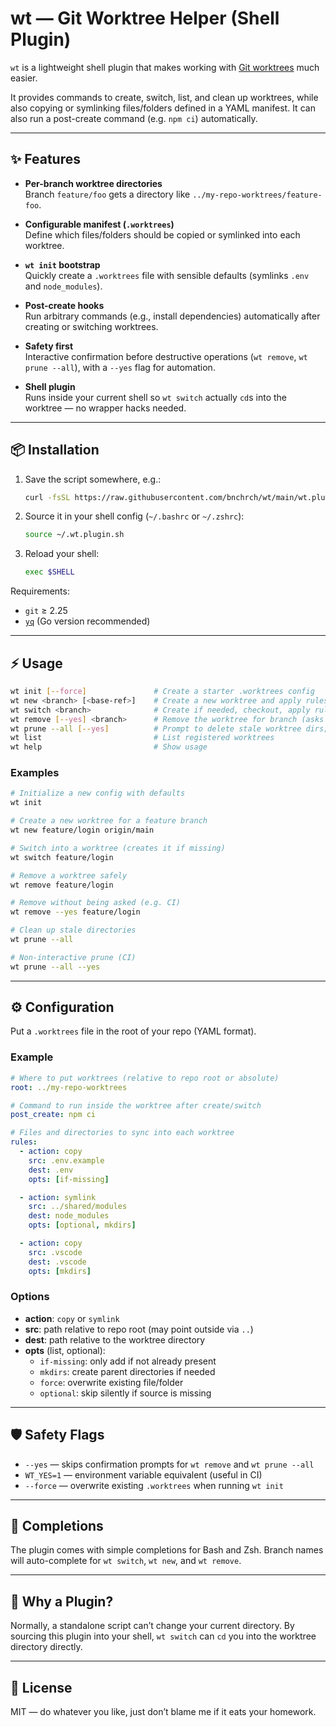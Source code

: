 # wt — Git Worktree Helper (Shell Plugin)

`wt` is a lightweight shell plugin that makes working with [Git worktrees](https://git-scm.com/docs/git-worktree) much easier.

It provides commands to create, switch, list, and clean up worktrees, while also copying or symlinking files/folders defined in a YAML manifest. It can also run a post-create command (e.g. `npm ci`) automatically.

---

## ✨ Features

- **Per-branch worktree directories**  
  Branch `feature/foo` gets a directory like `../my-repo-worktrees/feature-foo`.

- **Configurable manifest (`.worktrees`)**  
  Define which files/folders should be copied or symlinked into each worktree.

- **`wt init` bootstrap**  
  Quickly create a `.worktrees` file with sensible defaults (symlinks `.env` and `node_modules`).

- **Post-create hooks**  
  Run arbitrary commands (e.g., install dependencies) automatically after creating or switching worktrees.

- **Safety first**  
  Interactive confirmation before destructive operations (`wt remove`, `wt prune --all`), with a `--yes` flag for automation.

- **Shell plugin**  
  Runs inside your current shell so `wt switch` actually `cd`s into the worktree — no wrapper hacks needed.

---

## 📦 Installation

1. Save the script somewhere, e.g.:

   ```bash
   curl -fsSL https://raw.githubusercontent.com/bnchrch/wt/main/wt.plugin.sh -o ~/.wt.plugin.sh
   ```

2. Source it in your shell config (`~/.bashrc` or `~/.zshrc`):

   ```bash
   source ~/.wt.plugin.sh
   ```

3. Reload your shell:

   ```bash
   exec $SHELL
   ```

Requirements:  
- `git` ≥ 2.25  
- [`yq`](https://github.com/mikefarah/yq) (Go version recommended)  

---

## ⚡ Usage

```bash
wt init [--force]               # Create a starter .worktrees config
wt new <branch> [<base-ref>]    # Create a new worktree and apply rules
wt switch <branch>              # Create if needed, checkout, apply rules, cd into it
wt remove [--yes] <branch>      # Remove the worktree for branch (asks to confirm)
wt prune --all [--yes]          # Prompt to delete stale worktree dirs; prunes registry
wt list                         # List registered worktrees
wt help                         # Show usage
```

### Examples

```bash
# Initialize a new config with defaults
wt init

# Create a new worktree for a feature branch
wt new feature/login origin/main

# Switch into a worktree (creates it if missing)
wt switch feature/login

# Remove a worktree safely
wt remove feature/login

# Remove without being asked (e.g. CI)
wt remove --yes feature/login

# Clean up stale directories
wt prune --all

# Non-interactive prune (CI)
wt prune --all --yes
```

---

## ⚙️ Configuration

Put a `.worktrees` file in the root of your repo (YAML format).

### Example

```yaml
# Where to put worktrees (relative to repo root or absolute)
root: ../my-repo-worktrees

# Command to run inside the worktree after create/switch
post_create: npm ci

# Files and directories to sync into each worktree
rules:
  - action: copy
    src: .env.example
    dest: .env
    opts: [if-missing]

  - action: symlink
    src: ../shared/modules
    dest: node_modules
    opts: [optional, mkdirs]

  - action: copy
    src: .vscode
    dest: .vscode
    opts: [mkdirs]
```

### Options

- **action**: `copy` or `symlink`
- **src**: path relative to repo root (may point outside via `..`)
- **dest**: path relative to the worktree directory
- **opts** (list, optional):
  - `if-missing`: only add if not already present
  - `mkdirs`: create parent directories if needed
  - `force`: overwrite existing file/folder
  - `optional`: skip silently if source is missing

---

## 🛡 Safety Flags

- `--yes` — skips confirmation prompts for `wt remove` and `wt prune --all`
- `WT_YES=1` — environment variable equivalent (useful in CI)
- `--force` — overwrite existing `.worktrees` when running `wt init`

---

## 🧩 Completions

The plugin comes with simple completions for Bash and Zsh. Branch names will auto-complete for `wt switch`, `wt new`, and `wt remove`.

---

## 🚀 Why a Plugin?

Normally, a standalone script can’t change your current directory. By sourcing this plugin into your shell, `wt switch` can `cd` you into the worktree directory directly.

---

## 📖 License

MIT — do whatever you like, just don’t blame me if it eats your homework.
